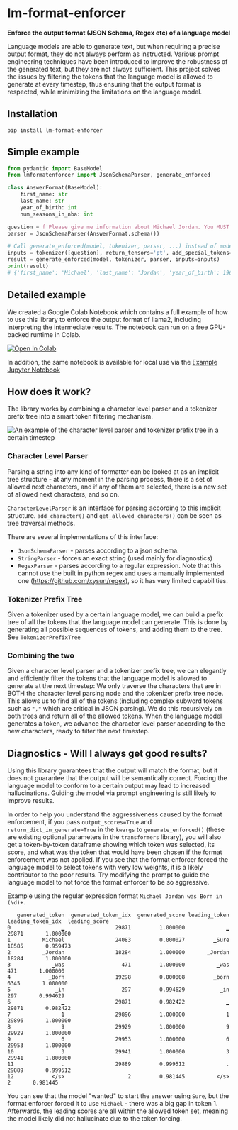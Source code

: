 # lm-format-enforcer
**Enforce the output format (JSON Schema, Regex etc) of a language model**

Language models are able to generate text, but when requiring a precise output format, they do not always perform as instructed.
Various prompt engineering techniques have been introduced to improve the robustness of the generated text, but they are not always sufficient.
This project solves the issues by filtering the tokens that the language model is allowed to generate at every timestep, thus ensuring that the output format is respected, while minimizing the limitations on the language model.

## Installation
```pip install lm-format-enforcer```

## Simple example
```python
from pydantic import BaseModel
from lmformatenforcer import JsonSchemaParser, generate_enforced

class AnswerFormat(BaseModel):
    first_name: str
    last_name: str
    year_of_birth: int
    num_seasons_in_nba: int

question = f'Please give me information about Michael Jordan. You MUST answer using the following json schema: {AnswerFormat.schema_json()}'
parser = JsonSchemaParser(AnswerFormat.schema())

# Call generate_enforced(model, tokenizer, parser, ...) instead of model.generate(...):
inputs = tokenizer([question], return_tensors='pt', add_special_tokens=False, return_token_type_ids=False).to(device)
result = generate_enforced(model, tokenizer, parser, inputs=inputs)
print(result)
# {'first_name': 'Michael', 'last_name': 'Jordan', 'year_of_birth': 1963, 'num_seasons_in_nba': 15}
```

## Detailed example

We created a Google Colab Notebook which contains a full example of how to use this library to enforce the output format of llama2, including interpreting the intermediate results. The notebook can run on a free GPU-backed runtime in Colab.

<a target="_blank" href="https://colab.research.google.com/github/noamgat/lm-format-enforcer/blob/main/samples/colab_llama2_enforcer.ipynb">
  <img src="https://colab.research.google.com/assets/colab-badge.svg" alt="Open In Colab"/>
</a>

In addition, the same notebook is available for local use via the
[Example Jupyter Notebook](https://github.com/noamgat/lm-format-enforcer/blob/main/samples/llama2_enforcer.ipynb) 

## How does it work?

The library works by combining a character level parser and a tokenizer prefix tree into a smart token filtering mechanism.

![An example of the character level parser and tokenizer prefix tree in a certain timestep](https://raw.githubusercontent.com/noamgat/lm-format-enforcer/main/docs/Trees.drawio.svg?sanitize=true)

### Character Level Parser

Parsing a string into any kind of formatter can be looked at as an implicit tree structure - at any moment in the parsing process, there is a set of allowed next characters, and if any of them are selected, there is a new set of allowed next characters, and so on.

```CharacterLevelParser``` is an interface for parsing according to this implicit structure. ```add_character()``` and ```get_allowed_characters()``` can be seen as tree traversal methods.

There are several implementations of this interface:
- ```JsonSchemaParser``` - parses according to a json schema. 
- ```StringParser``` - forces an exact string (used mainly for diagnostics)
- ```RegexParser``` - parses according to a regular expression. Note that this cannot use the built in python regex and uses a manually implemented one (https://github.com/xysun/regex), so it has very limited capabilities.
### Tokenizer Prefix Tree

Given a tokenizer used by a certain language model, we can build a prefix tree of all the tokens that the language model can generate. This is done by generating all possible sequences of tokens, and adding them to the tree.
See ```TokenizerPrefixTree```

### Combining the two

Given a character level parser and a tokenizer prefix tree, we can elegantly and efficiently filter the tokens that the language model is allowed to generate at the next timestep:
We only traverse the characters that are in BOTH the character level parsing node and the tokenizer prefix tree node. This allows us to find all of the tokens (including complex subword tokens such as ```","``` which are critical in JSON parsing).
We do this recursively on both trees and return all of the allowed tokens. When the language model generates a token, we advance the character level parser according to the new characters, ready to filter the next timestep.


## Diagnostics - Will I always get good results?

Using this library guarantees that the output will match the format, but it does not guarantee that the output will be semantically correct. Forcing the language model to conform to a certain output may lead to increased hallucinations. Guiding the model via prompt engineering is still likely to improve results.

In order to help you understand the aggressiveness caused by the format enforcement, if you pass ```output_scores=True``` and ```return_dict_in_generate=True``` in the ```kwargs``` to ```generate_enforced()``` (these are existing optional parameters in the ```transformers``` library), you will also get a token-by-token dataframe showing which token was selected, its score, and what was the token that would have been chosen if the format enforcement was not applied. If you see that the format enforcer forced the language model to select tokens with very low weights, it is a likely contributor to the poor results. Try modifying the prompt to guide the language model to not force the format enforcer to be so aggressive.

Example using the regular expression format ```Michael Jordan was Born in (\d)+.```
```
   generated_token  generated_token_idx  generated_score leading_token  leading_token_idx  leading_score
0                ▁                29871         1.000000             ▁              29871       1.000000
1          Michael                24083         0.000027         ▁Sure              18585       0.959473
2          ▁Jordan                18284         1.000000       ▁Jordan              18284       1.000000
3             ▁was                  471         1.000000          ▁was                471       1.000000
4            ▁Born                19298         0.000008         ▁born               6345       1.000000
5              ▁in                  297         0.994629           ▁in                297       0.994629
6                ▁                29871         0.982422             ▁              29871       0.982422
7                1                29896         1.000000             1              29896       1.000000
8                9                29929         1.000000             9              29929       1.000000
9                6                29953         1.000000             6              29953       1.000000
10               3                29941         1.000000             3              29941       1.000000
11               .                29889         0.999512             .              29889       0.999512
12            </s>                    2         0.981445          </s>                  2       0.981445
```

You can see that the model "wanted" to start the answer using ```Sure```, but the format enforcer forced it to use ```Michael``` - there was a big gap in token 1. Afterwards, the leading scores are all within the allowed token set, meaning the model likely did not hallucinate due to the token forcing.
